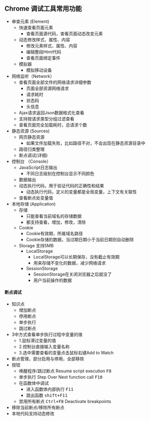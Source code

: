 ## Chrome 调试工具常用功能

* 审查元素 (Element)
	* 快速查看页面元素
		* 查看页面源代码，查看页面动态改变元素
	* 动态修改样式、属性、内容
		* 修改元素样式、属性、内容
		* 编辑整段Html代码
		* 查看页面绑定事件
	* 模拟器
		* 模拟移动设备
* 网络监听（Network）
	* 查看页面全部文件的网络请求详细参数
		* 页面全部资源网络请求
		* 请求耗时
		* 状态码
		* 头信息
	* Ajax请求返回Json数据格式化查看
	* 支持按请求类型分组过滤查看
	* 查看页面完全加载耗时，总请求个数
* 静态资源 (Sources)
	* 网页静态资源
		* 如果文件加载失败，比如路径不对，不会出现在静态资源目录中
	* 路径归类整理
	* 断点调试(详细)
* 控制台 （Console）
	* JavaScript日志输出
		* 不同日志级别在控制台显示不同颜色
	* 数据输出
	* 动态执行代码，用于验证代码的正确性和结果
		* 动态执行代码，定义的变量都是全局变量，上下文有关联性
	* 查看断点处变量值
* 本地存储 (Application)
	* 存储	
		* 只能查看当前域名的存储数据
		* 都支持查看，增加，修改，清除		 
	* Cookie
		* Cookie有效期，所属域名路径
		* Cookie存储的数据，当过期日期小于当前日期则自动删除 
	* Storage 支持5MB
		* LocalStorage 
			* LocalStorage可以长期保存，没有截止有效期
			* 用来存储不变化的数据，减少网络请求
		* SessionStorage 
			* SessionStorage在关闭浏览器之后就没了
			* 用户当前操作的数据


#### 断点调试
	 
* 知识点
	* 增加断点
	* 停用断点
	* 单步执行
	* 跳过断点
* 3中方式查看单步执行过程中变量的值
	* 1.鼠标滑过变量的值
	* 2.控制台直接输入变量名称
	* 3.选中需要查看的变量点击鼠标右键Add to Watch
* 断点管理，部分启用与停用，全部移除
* 按钮
	* 唤醒程序/跳过断点 Resume script execution <kbd>F8</kbd> 
	* 单步执行 Step Over Next function call <kbd>F10</kbd>  
	* 在函数体中调试
		* 进入函数体内部执行 <kbd>F11</kdb> 
		* 跳出函数 <kbd>shift+F11</kdb>  
	* 禁用所有断点 <kbd>Ctrl+F8</kbd>  Deactivate breakpoints
* 移除当前断点/移除所有断点
* 本地代码支持动态修改